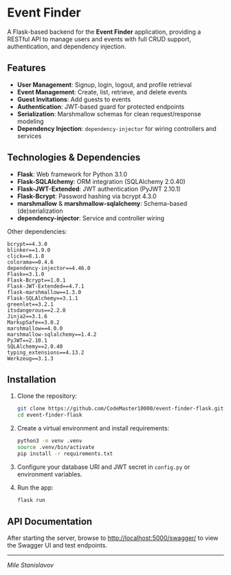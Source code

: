 # Event Finder

A Flask-based backend for the **Event Finder** application, providing a RESTful API to manage users and events with full CRUD support, authentication, and dependency injection.

## Features

* **User Management**: Signup, login, logout, and profile retrieval
* **Event Management**: Create, list, retrieve, and delete events
* **Guest Invitations**: Add guests to events
* **Authentication**: JWT-based guard for protected endpoints
* **Serialization**: Marshmallow schemas for clean request/response modeling
* **Dependency Injection**: `dependency-injector` for wiring controllers and services

## Technologies & Dependencies

* **Flask**: Web framework for Python 3.1.0
* **Flask-SQLAlchemy**: ORM integration (SQLAlchemy 2.0.40)
* **Flask-JWT-Extended**: JWT authentication (PyJWT 2.10.1)
* **Flask-Bcrypt**: Password hashing via bcrypt 4.3.0
* **marshmallow** & **marshmallow-sqlalchemy**: Schema-based (de)serialization
* **dependency-injector**: Service and controller wiring

Other dependencies:

```
bcrypt==4.3.0
blinker==1.9.0
click==8.1.8
colorama==0.4.6
dependency-injector==4.46.0
Flask==3.1.0
Flask-Bcrypt==1.0.1
Flask-JWT-Extended==4.7.1
flask-marshmallow==1.3.0
Flask-SQLAlchemy==3.1.1
greenlet==3.2.1
itsdangerous==2.2.0
Jinja2==3.1.6
MarkupSafe==3.0.2
marshmallow==4.0.0
marshmallow-sqlalchemy==1.4.2
PyJWT==2.10.1
SQLAlchemy==2.0.40
typing_extensions==4.13.2
Werkzeug==3.1.3
```

## Installation

1. Clone the repository:

   ```bash
   git clone https://github.com/CodeMaster10000/event-finder-flask.git
   cd event-finder-flask
   ```
2. Create a virtual environment and install requirements:

   ```bash
   python3 -m venv .venv
   source .venv/bin/activate
   pip install -r requirements.txt
   ```
3. Configure your database URI and JWT secret in `config.py` or environment variables.
4. Run the app:

   ```bash
   flask run
   ```

## API Documentation

After starting the server, browse to [http://localhost:5000/swagger/](http://localhost:5000/swagger/) to view the Swagger UI and test endpoints.

---

*Mile Stanislavov*
